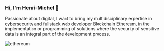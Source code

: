 ### Hi, I'm Henri-Michel 👋


Passionate about digital, I want to bring my multidisciplinary expertise in cybersecurity and fullstack web developer Blockchain Ethereum, in the implementation or programming of solutions where the security of sensitive data is an integral part of the development process.

<img src="https://user-images.githubusercontent.com/65901087/126845693-4388c0ab-c1a6-4e45-9584-07c2ebc43ae7.jpg" alt="ethereum">






